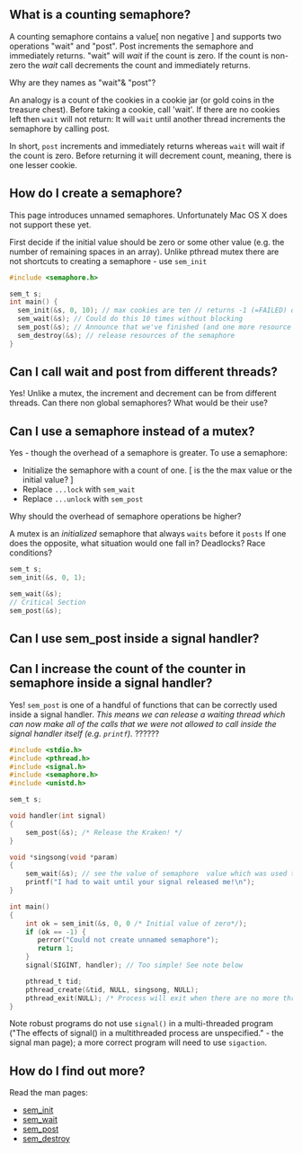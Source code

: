 ## What is a counting semaphore?
A counting semaphore contains a value[ non negative ]  and supports two operations "wait" and "post". Post increments the semaphore and immediately returns. "wait" will _wait_ if the count is zero. If the count is non-zero the _wait_ call decrements the count and immediately returns.

Why are they names as "wait"& "post"? 

An analogy is a count of the cookies in a cookie jar (or gold coins in the treasure chest). Before taking a cookie, call 'wait'. If there are no cookies left then `wait` will not return: It will `wait` until another thread increments the semaphore by calling post.

In short, `post` increments and immediately returns whereas `wait` will wait if the count is zero. Before returning it will decrement count, meaning, there is one lesser cookie.

## How do I create a semaphore?
This page introduces unnamed semaphores. Unfortunately Mac OS X does not support these yet.

First decide if the initial value should be zero or some other value (e.g. the number of remaining spaces in an array).
Unlike pthread mutex there are not shortcuts to creating a semaphore - use `sem_init`
```C
#include <semaphore.h>

sem_t s;
int main() {
  sem_init(&s, 0, 10); // max cookies are ten // returns -1 (=FAILED) on OS X 
  sem_wait(&s); // Could do this 10 times without blocking
  sem_post(&s); // Announce that we've finished (and one more resource item is available; increment count)
  sem_destroy(&s); // release resources of the semaphore
}
```

## Can I call wait and post from different threads?
Yes! Unlike a mutex, the increment and decrement can be from different threads.
Can there non global semaphores? What would be their use?

## Can I use a semaphore instead of a mutex?
Yes - though the overhead of a semaphore is greater. To use a semaphore:
* Initialize the semaphore with a count of one. [ is the the max value or the initial value? ] 
* Replace `...lock` with `sem_wait`
* Replace `...unlock` with `sem_post`

Why should the overhead of semaphore operations be higher? 

A mutex is an _initialized_ semaphore that always `waits` before it `posts`
If one does the opposite, what situation would one fall in? Deadlocks? Race conditions? 

```C
sem_t s;
sem_init(&s, 0, 1);

sem_wait(&s);
// Critical Section
sem_post(&s);
```

## Can I use sem_post inside a signal handler?
## Can I increase the count of the counter in semaphore inside a signal handler?
Yes! `sem_post` is one of a handful of functions that can be correctly used inside a signal handler.
_This means we can release a waiting thread which can now make all of the calls that we were not_
_allowed to call inside the signal handler itself (e.g. `printf`)._ ??????

```C
#include <stdio.h>
#include <pthread.h>
#include <signal.h>
#include <semaphore.h>
#include <unistd.h>

sem_t s;

void handler(int signal)
{
    sem_post(&s); /* Release the Kraken! */
}

void *singsong(void *param)
{
    sem_wait(&s); // see the value of semaphore  value which was used to initialize it
    printf("I had to wait until your signal released me!\n");
}

int main()
{
    int ok = sem_init(&s, 0, 0 /* Initial value of zero*/); 
    if (ok == -1) {
       perror("Could not create unnamed semaphore");
       return 1;
    }
    signal(SIGINT, handler); // Too simple! See note below

    pthread_t tid;
    pthread_create(&tid, NULL, singsong, NULL);
    pthread_exit(NULL); /* Process will exit when there are no more threads */
}
```
Note robust programs do not use `signal()` in a multi-threaded program ("The effects of signal() in a multithreaded process are unspecified." - the signal man page); a more correct program will need to use `sigaction`.

## How do I find out more?
Read the man pages:
* [sem_init](http://man7.org/linux/man-pages/man3/sem_init.3.html)
* [sem_wait](http://man7.org/linux/man-pages/man3/sem_wait.3.html)
* [sem_post](http://man7.org/linux/man-pages/man3/sem_post.3.html)
* [sem_destroy](http://man7.org/linux/man-pages/man3/sem_destroy.3.html)
